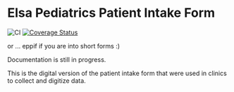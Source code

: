 # Elsa Pediatrics Patient Intake Form

![CI](https://github.com/Elsa-Health/bayesian-logistic-regressor/workflows/CI/badge.svg?branch=dev)
[![Coverage Status](https://coveralls.io/repos/github/Elsa-Health/pediatric-assessment-intake-form/badge.svg?branch=dev)](https://coveralls.io/github/Elsa-Health/pediatric-assessment-intake-form?branch=dev)

or ... eppif if you are into short forms :)

Documentation is still in progress.

This is the digital version of the patient intake form that were used in clinics to collect and digitize data.
